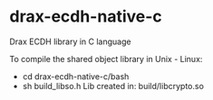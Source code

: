 # drax-ecdh-native-c
Drax ECDH library in C language

To compile the shared object library in Unix - Linux:
 - cd drax-ecdh-native-c/bash
 - sh build_libso.h
Lib created in: build/libcrypto.so
